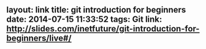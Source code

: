 layout: link
title: git introduction for beginners
date: 2014-07-15 11:33:52
tags: Git
link: http://slides.com/inetfuture/git-introduction-for-beginners/live#/
---
